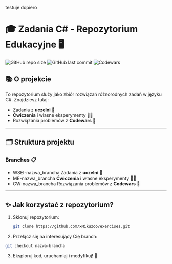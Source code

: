 testuje dopiero
# 🎓 **Zadania C# - Repozytorium Edukacyjne** 🖥️

![GitHub repo size](https://img.shields.io/github/repo-size/xMikuzoo/exercises?color=blue&style=for-the-badge)
![GitHub last commit](https://img.shields.io/github/last-commit/xMikuzoo/exercises?color=green&style=for-the-badge)
![Codewars](https://img.shields.io/badge/Codewars-Challenges-red?style=for-the-badge&logo=codewars)

## 📚 **O projekcie**
To repozytorium służy jako zbiór rozwiązań różnorodnych zadań w języku C#. Znajdziesz tutaj:
- Zadania z **uczelni** 📘
- **Ćwiczenia** i własne eksperymenty 👨‍💻
- Rozwiązania problemów z **Codewars** 🧩


---

## 🗂️ **Struktura projektu**
### Branches 📋
- WSEI-nazwa_brancha Zadania z **uczelni** 📘
- ME-nazwa_brancha **Ćwiczenia** i własne eksperymenty 👨‍💻
- CW-nazwa_brancha Rozwiązania problemów z **Codewars** 🧩

---

## ✨ **Jak korzystać z repozytorium?**
1. Sklonuj repozytorium:
   ```bash
   git clone https://github.com/xMikuzoo/exercises.git
   ```

2. Przełącz się na interesujący Cię branch:
  ```bash
  git checkout nazwa-brancha
  ```

3. Eksploruj kod, uruchamiaj i modyfikuj! 🚀
